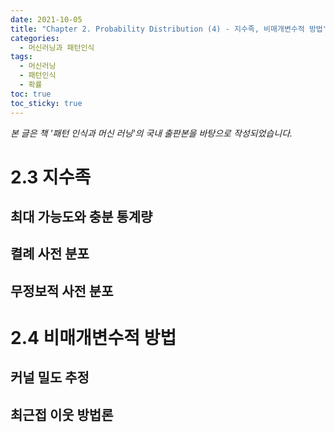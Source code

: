 ```yaml
---
date: 2021-10-05
title: "Chapter 2. Probability Distribution (4) - 지수족, 비매개변수적 방법"
categories: 
  - 머신러닝과 패턴인식
tags: 
  - 머신러닝
  - 패턴인식
  - 확률
toc: true  
toc_sticky: true 
---
```

*본 글은 책 '패턴 인식과 머신 러닝'의 국내 출판본을 바탕으로 작성되었습니다.*

# 2.3 지수족

## 최대 가능도와 충분 통계량

## 켤례 사전 분포

## 무정보적 사전 분포



# 2.4 비매개변수적 방법

## 커널 밀도 추정

## 최근접 이웃 방법론

